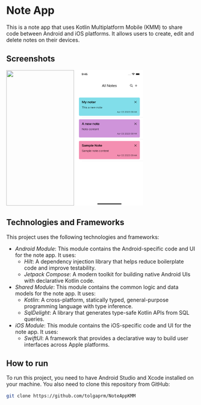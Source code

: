 # Note App

This is a note app that uses Kotlin Multiplatform Mobile (KMM) to share code between Android and iOS platforms. It allows users to create, edit and delete notes on their devices.

## Screenshots

<img src="screenshoots/andorid.png" width="180" height="360" float:left>
<img src="screenshoots/iOS.png" width="180" height="360" float:left>

## Technologies and Frameworks

This project uses the following technologies and frameworks:

- *Android Module*: This module contains the Android-specific code and UI for the note app. It uses:
  - *Hilt*: A dependency injection library that helps reduce boilerplate code and improve testability.
  - *Jetpack Compose*: A modern toolkit for building native Android UIs with declarative Kotlin code.
- *Shared Module*: This module contains the common logic and data models for the note app. It uses:
  - *Kotlin*: A cross-platform, statically typed, general-purpose programming language with type inference.
  - *SqlDelight*: A library that generates type-safe Kotlin APIs from SQL queries.
- *iOS Module*: This module contains the iOS-specific code and UI for the note app. It uses:
  - *SwiftUI*: A framework that provides a declarative way to build user interfaces across Apple platforms.

## How to run

To run this project, you need to have Android Studio and Xcode installed on your machine. You also need to clone this repository from GitHub:

```bash
git clone https://github.com/tolgaprm/NoteAppKMM
